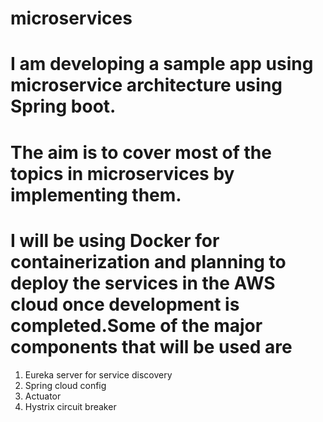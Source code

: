 # microservices

# I am developing a sample app using microservice architecture using Spring boot. 

# The aim is to cover most of the topics in microservices by implementing them.

# I will be using Docker for containerization and planning to deploy the services in the AWS cloud once development is completed.Some of the major components that will be used are

 1. Eureka server for service discovery
 2. Spring cloud config
 3. Actuator
 4. Hystrix circuit breaker
